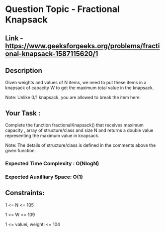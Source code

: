 # Question Topic - Fractional Knapsack

## Link - https://www.geeksforgeeks.org/problems/fractional-knapsack-1587115620/1

## Description

Given weights and values of N items, we need to put these items in a knapsack of capacity W to get the maximum total value in the knapsack.

Note: Unlike 0/1 knapsack, you are allowed to break the item here. 

## Your Task :
Complete the function fractionalKnapsack() that receives maximum capacity , array of structure/class and size N and returns a double value representing the maximum value in knapsack.

Note: The details of structure/class is defined in the comments above the given function.

### Expected Time Complexity : O(NlogN)

### Expected Auxilliary Space: O(1)

## Constraints:

1 <= N <= 105

1 <= W <= 109

1 <= valuei, weighti <= 104
